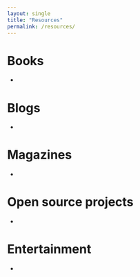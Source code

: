```yaml
---
layout: single
title: "Resources"
permalink: /resources/
---
```


# Books

*

# Blogs

*

# Magazines

*

# Open source projects

*

# Entertainment

*

